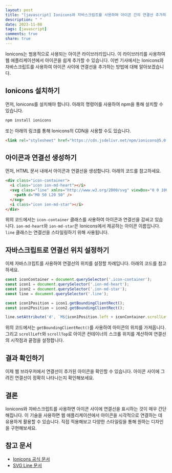 ```yaml
---
layout: post
title: "[javascript] Ionicons와 자바스크립트를 사용하여 아이콘 간의 연결선 추가하기"
description: " "
date: 2023-11-08
tags: [javascript]
comments: true
share: true
---
```


Ionicons는 범용적으로 사용되는 아이콘 라이브러리입니다. 이 라이브러리를 사용하여 웹 애플리케이션에서 아이콘을 쉽게 추가할 수 있습니다. 이번 기사에서는 Ionicons와 자바스크립트를 사용하여 아이콘 사이에 연결선을 추가하는 방법에 대해 알아보겠습니다.

## Ionicons 설치하기

먼저, Ionicons를 설치해야 합니다. 아래의 명령어를 사용하여 npm을 통해 설치할 수 있습니다.

```javascript
npm install ionicons
```

또는 아래의 링크를 통해 Ionicons의 CDN을 사용할 수도 있습니다.

```html
<link rel="stylesheet" href="https://cdn.jsdelivr.net/npm/ionicons@5.0.1/dist/css/ionicons.min.css">
```

## 아이콘과 연결선 생성하기

먼저, HTML 문서 내에서 아이콘과 연결선을 생성합니다. 아래의 코드를 참고하세요.

```html
<div class="icon-container">
  <i class="icon ion-md-heart"></i>
  <svg class="line" xmlns="http://www.w3.org/2000/svg" viewBox="0 0 100 100">
    <path d="M0 50 L20 50" />
  </svg>
  <i class="icon ion-md-star"></i>
</div>
```

위의 코드에서는 `icon-container` 클래스를 사용하여 아이콘과 연결선을 감싸고 있습니다. `ion-md-heart`와 `ion-md-star`은 Ionicons에서 제공하는 아이콘 이름입니다. `line` 클래스는 연결선을 스타일링하기 위해 사용됩니다.

## 자바스크립트로 연결선 위치 설정하기

이제 자바스크립트를 사용하여 연결선의 위치를 설정할 차례입니다. 아래의 코드를 참고하세요.

```javascript
const iconContainer = document.querySelector('.icon-container');
const icon1 = document.querySelector('.ion-md-heart');
const icon2 = document.querySelector('.ion-md-star');
const line = document.querySelector('.line');

const icon1Position = icon1.getBoundingClientRect();
const icon2Position = icon2.getBoundingClientRect();

line.setAttribute('d', `M${icon1Position.left + iconContainer.scrollLeft} ${icon1Position.top + iconContainer.scrollTop} L${icon2Position.left + iconContainer.scrollLeft} ${icon2Position.top + iconContainer.scrollTop}`);
```

위의 코드에서는 `getBoundingClientRect()`를 사용하여 아이콘의 위치를 가져옵니다. 그리고 `scrollLeft`와 `scrollTop`로 아이콘 컨테이너의 스크롤 위치를 계산하여 연결선의 시작점과 끝점을 설정합니다.

## 결과 확인하기

이제 웹 브라우저에서 연결선이 추가된 아이콘을 확인할 수 있습니다. 아이콘 사이에 그려진 연결선이 정확히 나타나는지 확인해보세요.

## 결론

Ionicons와 자바스크립트를 사용하면 아이콘 사이에 연결선을 표시하는 것이 매우 간단해집니다. 이 기술을 사용하면 웹 애플리케이션에서 아이콘을 시각적으로 연결하는 데 유용하게 활용할 수 있습니다. 직접 적용해보고 다양한 스타일링을 통해 원하는 디자인을 구현해보세요.

## 참고 문서

- [Ionicons 공식 문서](https://ionicons.com/)
- [SVG Line 문서](https://developer.mozilla.org/en-US/docs/Web/SVG/Tutorial/Basic_Shapes#line)